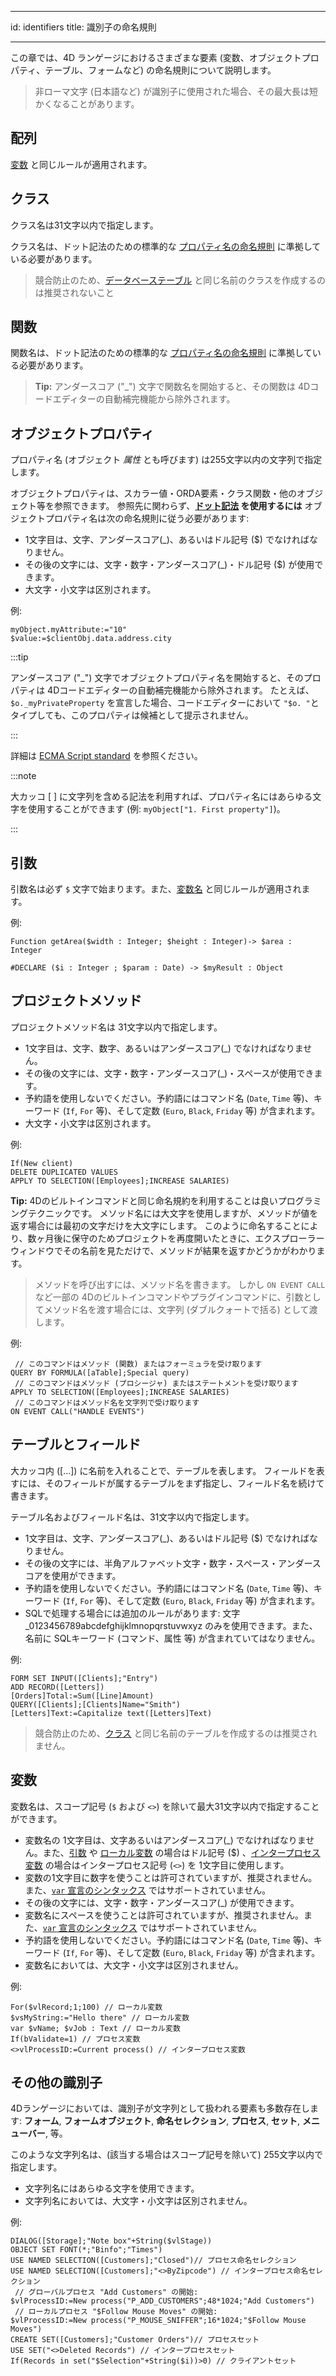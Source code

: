 - - -
id: identifiers title: 識別子の命名規則
- - -

この章では、4D ランゲージにおけるさまざまな要素 (変数、オブジェクトプロパティ、テーブル、フォームなど) の命名規則について説明します。

> 非ローマ文字 (日本語など) が識別子に使用された場合、その最大長は短かくなることがあります。

## 配列

[変数](#変数) と同じルールが適用されます。

## クラス

クラス名は31文字以内で指定します。

クラス名は、ドット記法のための標準的な [プロパティ名の命名規則](Concepts/dt_object.md#オブジェクトプロパティ識別子) に準拠している必要があります。

> 競合防止のため、[データベーステーブル](#テーブルとフィールド) と同じ名前のクラスを作成するのは推奨されないこと

## 関数

関数名は、ドット記法のための標準的な [プロパティ名の命名規則](#オブジェクトプロパティ) に準拠している必要があります。

> **Tip:** アンダースコア ("_") 文字で関数名を開始すると、その関数は 4Dコードエディターの自動補完機能から除外されます。

## オブジェクトプロパティ

プロパティ名 (オブジェクト *属性* とも呼びます) は255文字以内の文字列で指定します。

オブジェクトプロパティは、スカラー値・ORDA要素・クラス関数・他のオブジェクト等を参照できます。 参照先に関わらず、**[ドット記法](dt_object.md#オブジェクトプロパティ) を使用するには** オブジェクトプロパティ名は次の命名規則に従う必要があります:

- 1文字目は、文字、アンダースコア(_)、あるいはドル記号 ($) でなければなりません。
- その後の文字には、文字・数字・アンダースコア(_)・ドル記号 ($) が使用できます。
- 大文字・小文字は区別されます。

例:

```4d
myObject.myAttribute:="10"
$value:=$clientObj.data.address.city
```

:::tip

アンダースコア ("_") 文字でオブジェクトプロパティ名を開始すると、そのプロパティは 4Dコードエディターの自動補完機能から除外されます。 たとえば、`$o._myPrivateProperty` を宣言した場合、コードエディターにおいて `"$o. "`とタイプしても、このプロパティは候補として提示されません。

:::

詳細は [ECMA Script standard](https://www.ecma-international.org/ecma-262/5.1/#sec-7.6) を参照ください。

:::note

大カッコ [ ] に文字列を含める記法を利用すれば、プロパティ名にはあらゆる文字を使用することができます (例: `myObject["1. First property"]`)。

:::


## 引数

引数名は必ず `$` 文字で始まります。また、[変数名](#変数) と同じルールが適用されます。

例:

```4d
Function getArea($width : Integer; $height : Integer)-> $area : Integer

#DECLARE ($i : Integer ; $param : Date) -> $myResult : Object
```

## プロジェクトメソッド

プロジェクトメソッド名は 31文字以内で指定します。

- 1文字目は、文字、数字、あるいはアンダースコア(_) でなければなりません。
- その後の文字には、文字・数字・アンダースコア(_)・スペースが使用できます。
- 予約語を使用しないでください。予約語にはコマンド名 (`Date`, `Time` 等)、キーワード (`If`, `For` 等)、そして定数 (`Euro`, `Black`, `Friday` 等) が含まれます。
- 大文字・小文字は区別されます。

例:

```4d
If(New client)
DELETE DUPLICATED VALUES
APPLY TO SELECTION([Employees];INCREASE SALARIES)
```

**Tip:** 4Dのビルトインコマンドと同じ命名規約を利用することは良いプログラミングテクニックです。 メソッド名には大文字を使用しますが、メソッドが値を返す場合には最初の文字だけを大文字にします。 このように命名することにより、数ヶ月後に保守のためプロジェクトを再度開いたときに、エクスプローラーウィンドウでその名前を見ただけで、メソッドが結果を返すかどうかがわかります。

 > メソッドを呼び出すには、メソッド名を書きます。 しかし `ON EVENT CALL` など一部の 4Dのビルトインコマンドやプラグインコマンドに、引数としてメソッド名を渡す場合には、文字列 (ダブルクォートで括る) として渡します。

例:

```4d
 // このコマンドはメソッド (関数) またはフォーミュラを受け取ります
QUERY BY FORMULA([aTable];Special query)
 // このコマンドはメソッド (プロシージャ) またはステートメントを受け取ります
APPLY TO SELECTION([Employees];INCREASE SALARIES)
 // このコマンドはメソッド名を文字列で受け取ります
ON EVENT CALL("HANDLE EVENTS")
```

## テーブルとフィールド

大カッコ内 (\[...]) に名前を入れることで、テーブルを表します。 フィールドを表すには、そのフィールドが属するテーブルをまず指定し、フィールド名を続けて書きます。

テーブル名およびフィールド名は、31文字以内で指定します。

- 1文字目は、文字、アンダースコア(_)、あるいはドル記号 ($) でなければなりません。
- その後の文字には、半角アルファベット文字・数字・スペース・アンダースコアを使用ができます。
- 予約語を使用しないでください。予約語にはコマンド名 (`Date`, `Time` 等)、キーワード (`If`, `For` 等)、そして定数 (`Euro`, `Black`, `Friday` 等) が含まれます。
- SQLで処理する場合には追加のルールがあります: 文字 _0123456789abcdefghijklmnopqrstuvwxyz のみを使用できます。また、名前に SQLキーワード (コマンド、属性 等) が含まれていてはなりません。

例:

```4d
FORM SET INPUT([Clients];"Entry")
ADD RECORD([Letters])
[Orders]Total:=Sum([Line]Amount)
QUERY([Clients];[Clients]Name="Smith")
[Letters]Text:=Capitalize text([Letters]Text)

```

> 競合防止のため、[クラス](#クラス) と同じ名前のテーブルを作成するのは推奨されません。

## 変数

変数名は、スコープ記号 (`$` および `<>`) を除いて最大31文字以内で指定することができます。

- 変数名の 1文字目は、文字あるいはアンダースコア(_) でなければなりません。また、[引数](parameters.md) や [ローカル変数](variables.md#ローカル変数) の場合はドル記号 ($) 、[インタープロセス変数](variables.md#インタープロセス変数) の場合はインタープロセス記号 (`<>`) を 1文字目に使用します。
- 変数の1文字目に数字を使うことは許可されていますが、推奨されません。また、[`var` 宣言のシンタックス](variables.md#var-キーワードによる宣言) ではサポートされていません。
- その後の文字には、文字・数字・アンダースコア(_) が使用できます。
- 変数名にスペースを使うことは許可されていますが、推奨されません。また、[`var` 宣言のシンタックス](variables.md#var-キーワードによる宣言) ではサポートされていません。
- 予約語を使用しないでください。予約語にはコマンド名 (`Date`, `Time` 等)、キーワード (`If`, `For` 等)、そして定数 (`Euro`, `Black`, `Friday` 等) が含まれます。
- 変数名においては、大文字・小文字は区別されません。

例:

```4d
For($vlRecord;1;100) // ローカル変数
$vsMyString:="Hello there" // ローカル変数
var $vName; $vJob : Text // ローカル変数 
If(bValidate=1) // プロセス変数
<>vlProcessID:=Current process() // インタープロセス変数
```

## その他の識別子

4Dランゲージにおいては、識別子が文字列として扱われる要素も多数存在します: **フォーム**, **フォームオブジェクト**, **命名セレクション**, **プロセス**, **セット**, **メニューバー**, 等。

このような文字列名は、(該当する場合はスコープ記号を除いて) 255文字以内で指定します。

- 文字列名にはあらゆる文字を使用できます。
- 文字列名においては、大文字・小文字は区別されません。

例:

```4d
DIALOG([Storage];"Note box"+String($vlStage))
OBJECT SET FONT(*;"Binfo";"Times")
USE NAMED SELECTION([Customers];"Closed")// プロセス命名セレクション
USE NAMED SELECTION([Customers];"<>ByZipcode") // インタープロセス命名セレクション
 // グローバルプロセス "Add Customers" の開始:
$vlProcessID:=New process("P_ADD_CUSTOMERS";48*1024;"Add Customers")
 // ローカルプロセス "$Follow Mouse Moves" の開始:
$vlProcessID:=New process("P_MOUSE_SNIFFER";16*1024;"$Follow Mouse Moves")
CREATE SET([Customers];"Customer Orders")// プロセスセット
USE SET("<>Deleted Records") // インタープロセスセット
If(Records in set("$Selection"+String($i))>0) // クライアントセット

```
